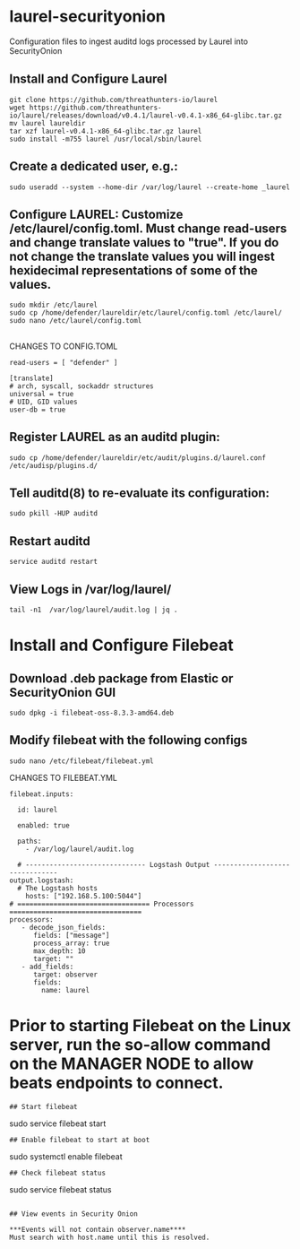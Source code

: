 # laurel-securityonion
Configuration files to ingest auditd logs processed by Laurel into SecurityOnion

## Install and Configure Laurel
```
git clone https://github.com/threathunters-io/laurel
wget https://github.com/threathunters-io/laurel/releases/download/v0.4.1/laurel-v0.4.1-x86_64-glibc.tar.gz
mv laurel laureldir
tar xzf laurel-v0.4.1-x86_64-glibc.tar.gz laurel
sudo install -m755 laurel /usr/local/sbin/laurel
```
## Create a dedicated user, e.g.:
```
sudo useradd --system --home-dir /var/log/laurel --create-home _laurel
```
## Configure LAUREL: Customize /etc/laurel/config.toml.  Must change read-users and change translate values to "true".  If you do not change the translate values you will ingest hexidecimal representations of some of the values.  
```
sudo mkdir /etc/laurel
sudo cp /home/defender/laureldir/etc/laurel/config.toml /etc/laurel/
sudo nano /etc/laurel/config.toml
```
##
CHANGES TO CONFIG.TOML
```
read-users = [ "defender" ]

[translate]
# arch, syscall, sockaddr structures
universal = true
# UID, GID values
user-db = true

```

## Register LAUREL as an auditd plugin:
```
sudo cp /home/defender/laureldir/etc/audit/plugins.d/laurel.conf /etc/audisp/plugins.d/
```
## Tell auditd(8) to re-evaluate its configuration:
```
sudo pkill -HUP auditd
```
## Restart auditd
```
service auditd restart
```

## View Logs in /var/log/laurel/
```
tail -n1  /var/log/laurel/audit.log | jq .
```
# Install and Configure Filebeat
	
## Download .deb package from Elastic or SecurityOnion GUI
```
sudo dpkg -i filebeat-oss-8.3.3-amd64.deb
```
## Modify filebeat with the following configs
```
sudo nano /etc/filebeat/filebeat.yml
```
CHANGES TO FILEBEAT.YML
```
filebeat.inputs:

  id: laurel

  enabled: true

  paths:
    - /var/log/laurel/audit.log
  
  # ------------------------------ Logstash Output -------------------------------
output.logstash:
  # The Logstash hosts
    hosts: ["192.168.5.100:5044"]
# ================================= Processors =================================
processors:
   - decode_json_fields:
      fields: ["message"]
      process_array: true
      max_depth: 10
      target: ""
   - add_fields:
      target: observer
      fields:
        name: laurel
```
# Prior to starting Filebeat on the Linux server, run the so-allow command on the MANAGER NODE to allow beats endpoints to connect.

```
## Start filebeat
```
sudo service filebeat start
```
## Enable filebeat to start at boot
```
sudo systemctl enable filebeat
```
## Check filebeat status
```
sudo service filebeat status
```

## View events in Security Onion

***Events will not contain observer.name****
Must search with host.name until this is resolved.  


